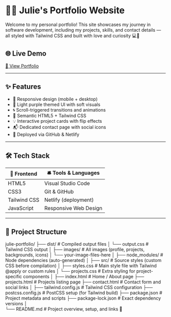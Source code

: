 # 👩‍💻 Julie's Portfolio Website

Welcome to my personal portfolio! This site showcases my journey in software development, including my projects, skills, and contact details — all styled with Tailwind CSS and built with love and curiosity 💻💜

## 🌐 Live Demo  
[🔗 View Portfolio](https://your-netlify-or-github-pages-url.netlify.app)

---

## ✨ Features
- 📱 Responsive design (mobile + desktop)
- 🎨 Light purple themed UI with soft visuals
- 🌀 Scroll-triggered transitions and animations
- 🎯 Semantic HTML5 + Tailwind CSS
- 💡 Interactive project cards with flip effects
- 📬 Dedicated contact page with social icons
- 🚀 Deployed via GitHub & Netlify

---

## 🛠 Tech Stack

| 🧰 Frontend     | 🛎️ Tools & Languages    |
|------------------|-------------------------|
| HTML5            | Visual Studio Code      |
| CSS3             | Git & GitHub            |
| Tailwind CSS     | Netlify (deployment)    |
| JavaScript       | Responsive Web Design   |

---

## 📂 Project Structure

julie-portfolio/
├── dist/                        # Compiled output files
│   └── output.css              # Tailwind CSS output
│
├── images/                     # All images (profile, projects, backgrounds, icons)
│   └── your-image-files-here
│
├── node_modules/               # Node dependencies (auto-generated)
│
├── src/                        # Source styles (custom CSS before compilation)
│   ├── styles.css              # Main style file with Tailwind @apply or custom rules
│   └── projects.css            # Extra styling for project-specific components
│
├── index.html                  # Home / About page
├── projects.html               # Projects listing page
├── contact.html                # Contact form and social links
│
├── tailwind.config.js          # Tailwind CSS configuration
├── postcss.config.js           # PostCSS setup (for Tailwind build)
├── package.json                # Project metadata and scripts
├── package-lock.json           # Exact dependency versions
│             
└── README.md                   # Project overview, setup, and links 💜
